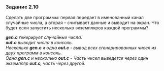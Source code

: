 ### Задание 2.10
Сделать две программы: первая передает в именованный канал случайные числа, а вторая – считывает данные и выводит на экран. Что будет если запустить несколько экземпляров каждой программы?

*__gen.c__ генерирует случайные числа.*  
*__out.c__ выводит числа в консоль.*  
*Несколько __gen.c__ и одна __out.c__ - вывод всех сгенерированных чисел из двух программ в консоль.*  
*Одна __gen.c__ и несколько __out.c__ - Часть чисел выведется через один экземпляр __out.c__, часть через другой.*  
